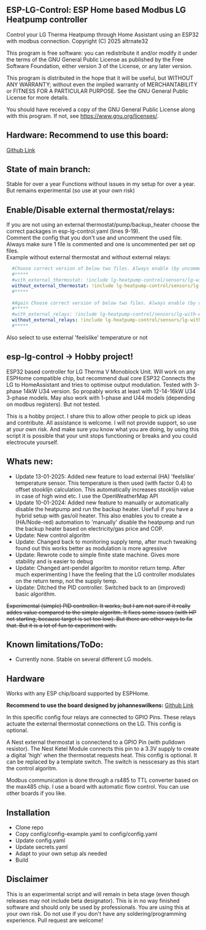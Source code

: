 ## ESP-LG-Control: ESP Home based Modbus LG Heatpump controller 
Control your LG Therma Heatpump through Home Assistant using an ESP32 with modbus connection.
Copyright (C) 2025 altrnate32

This program is free software: you can redistribute it and/or modify it under the terms of the GNU General Public License as published by the Free Software Foundation, either version 3 of the License, or any later version.

This program is distributed in the hope that it will be useful, but WITHOUT ANY WARRANTY; without even the implied warranty of MERCHANTABILITY or FITNESS FOR A PARTICULAR PURPOSE. See the GNU General Public License for more details.

You should have received a copy of the GNU General Public License along with this program. If not, see <https://www.gnu.org/licenses/>.

## Hardware: Recommend to use this board:
[Github Link](https://github.com/johanneswilkens/Heat-Pump-Controller-PCB)

## State of main branch: 
Stable for over a year
Functions without issues in my setup for over a year. But remains experimental (so use at your own risk)

## Enable/Disable external thermostat/relays:
If you are not using an external thermostat/pump/backup_heater choose the correct packages in esp-lg-control.yaml (lines 9-19).  
Comment the config that you don't use and uncomment the used file. Always make sure 1 file is commented and one is uncommented per set op files.  
Example without external thermostat and without external relays:  

```yaml
  #Choose correct version of below two files. Always enable (by uncommenting) only one of the two
  #*****
  #with_external_thermostat: !include lg-heatpump-control/sensors/lg-with-external-thermostat.yaml
  without_external_thermostat: !include lg-heatpump-control/sensors/lg-without-external-thermostat.yaml
  #*****
  
  #Again Choose correct version of below two files. Always enable (by uncommenting) only one of the two
  #*****
  #with_external_relays: !include lg-heatpump-control/sensors/lg-with-external-relays.yaml 
  without_external_relays: !include lg-heatpump-control/sensors/lg-without-external-relays.yaml 
  #*****
```
Also select to use external 'feelslike' temperature or not

## esp-lg-control -> Hobby project!
ESP32 based controller for LG Therma V Monoblock Unit.
Will work on any ESPHome compatible chip, but recommend dual core ESP32
Connects the LG to HomeAssistant and tries to optimise output modulation.
Tested with 3-phase 14kW U34 version. So propably works at least with 12-14-16kW U34 3-phase models. May also work with 1-phase and U44 models (depending on modbus registers). But not tested.

This is a hobby project. I share this to allow other people to pick up ideas and contribute. All assistance is welcome. I will not provide support, so use at your own risk. And make sure you know what you are doing, by using this script it is possible that your unit stops functioning or breaks and you could electrocute yourself.

## Whats new:
* Update 13-01-2025: Added new feature to load external (HA) 'feelslike' temperature sensor. This temperature is then used (with factor 0.4) to offset stooklijn calculation. This automatically increases stooklijn value in case of high wind etc.
I use the OpenWeatherMap API
* Update 10-01-2024: Added new feature to manually or automatically disable the heatpump and run the backup heater. Usefull if you have a hybrid setup with gas/oil heater. This also enables you to create a (HA/Node-red) automation to 'manually' disable the heatpump and run the backup heater based on electricity/gas price and COP.
* Update: New control algoritm
* Update: Changed back to monitoring supply temp, after much tweaking found out this works better as modulation is more agressive
* Update: Rewrote code to simple finite state machine. Gives more stability and is easier to debug
* Update: Changed ant-pendel algoritm to monitor return temp. After much experimenting I have the feeling that the LG controller modulates on the return temp, not the supply temp.
* Update: Ditched the PID controller. Switched back to an (improved) basic algorithm.

~~Experimental (simple) PID controller. It works, but I am not sure if it really addes value compared to the simple algoritm. It fixes some issues (with HP not starting, because target is set too low). But there are other ways to fix that.
But it is a lot of fun to experiment with.~~

## Known limitations/ToDo:
* Currently none. Stable on several different LG models.

## Hardware
Works with any ESP chip/board supported by ESPHome.

**Recommend to use the board designed by johanneswilkens:** [Github Link](https://github.com/johanneswilkens/Heat-Pump-Controller-PCB)

In this specific config four relays are connected to GPIO Pins. These relays actuate the external thermostat connections on the LG. This config is optional.

A Nest external thermostat is connectend to a GPIO Pin (with pulldown resistor). The Nest Ketel Module connects this pin to a 3.3V supply to create a digital 'high' when the thermostat requests heat. This config is optional. It can be replaced by a template switch. The switch is nesscesary as this start the control algoritm.

Modbus communication is done through a rs485 to TTL converter based on the max485 chip. I use a board with automatic flow control. You can use other boards if you like. 

## Installation
* Clone repo
* Copy config/config-example.yaml to config/config.yaml
* Update config.yaml
* Update secrets.yaml
* Adapt to your own setup als needed
* Build

## Disclaimer
This is an experimental script and will remain in beta stage (even though releases may not include beta designator). This is in no way finished software and should only be used by professionals. You are using this at your own risk. Do not use if you don't have any soldering/programming experience. Pull request are welcome!
